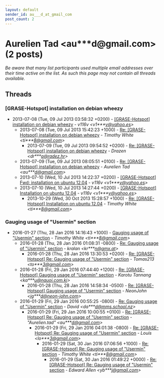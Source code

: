 ```yaml
---
layout: default
sender_id: au___d_at_gmail_com
post_count: 2
---
```


# Aurelien Tad <au***d<span>@</span>gmail.com> (2 posts)

_Be aware that many list participants used multiple email addresses over their time active on the list. As such this page may not contain all threads available._

## Threads

### [GRASE-Hotspot] installation on debian wheezy
+ 2013-07-08 (Tue, 09 Jul 2013 03:58:32 +0200) - [[GRASE-Hotspot] installation on debian wheezy](/archive/2013/07/0c5f992281697e0fc6a585e87df14d6316c9e959a25eb0ab384c49963c9071dc) - _v116v \<v1***v@yahoo.es\>_
  + 2013-07-08 (Tue, 09 Jul 2013 15:42:23 +1000) - [Re: [GRASE-Hotspot] installation on debian wheezy](/archive/2013/07/befb8ee350f23d764685ec20376304c2e14008fdb7c9369b279cbf8ce5d98e55) - _Timothy White \<ti***8@gmail.com\>_
    + 2013-07-09 (Tue, 09 Jul 2013 09:54:52 +0200) - [Re: [GRASE-Hotspot] installation on debian wheezy](/archive/2013/07/48a21ae51a87cb125fd1be9f27c73e1e9e93762b060a8327172cf324a64622db) - _Drazen \<dr***a@radez.hr\>_
  + 2013-07-09 (Tue, 09 Jul 2013 08:05:51 +0100) - [Re: [GRASE-Hotspot] installation on debian wheezy](/archive/2013/07/51616a1a13153e5c1daad31fd89c116a79a24b7e19f6335c5e1c94c4edd24821) - _Aurelien Tad \<au***d@gmail.com\>_
  + 2013-07-10 (Wed, 10 Jul 2013 14:22:37 +0200) - [[GRASE-Hotspot] Fwd: installation on ubuntu 12.04](/archive/2013/07/e263537fb6d110f15c78636b8933759d48d3950f13ca460f885ad4121b7d869f) - _v116v \<v1***v@yahoo.es\>_
  + 2013-07-10 (Wed, 10 Jul 2013 14:27:44 +0200) - [[GRASE-Hotspot] Installation on ubuntu 12.04](/archive/2013/07/b6a38b013d23f6ea4a674699bf2014f7e8c9aceef1bb6b66172f679084c94862) - _v116v \<v1***v@yahoo.es\>_
    + 2013-10-29 (Wed, 30 Oct 2013 15:28:57 +1000) - [Re: [GRASE-Hotspot] Installation on ubuntu 12.04](/archive/2013/10/70ff49fee26cbcf141ccd9b40b45b3e4f458ca0316ec76678807c0562bf93d4e) - _Timothy White \<ti***8@gmail.com\>_

### Gauging usage of "Usermin" section
+ 2016-01-27 (Thu, 28 Jan 2016 14:16:43 +1000) - [Gauging usage of "Usermin" section](/archive/2016/01/fcae509b4f1561f2f326b08e7b7fe172a8ada38feb4c83f787551c5b45b2d179) - _Timothy White \<ti***8@gmail.com\>_
  + 2016-01-28 (Thu, 28 Jan 2016 01:08:31 -0800) - [Re: Gauging usage of "Usermin" section](/archive/2016/01/e682553366e37d2043d80f4330d14e2a69b82aad0e3bf88033bb4245a39f6397) - _kralan \<kr***n@gmx.at\>_
    + 2016-01-28 (Thu, 28 Jan 2016 13:30:53 +0200) - [Re: [GRASE-Hotspot] Re: Gauging usage of "Usermin" section](/archive/2016/01/428ec8b335174af9de443d934e0b6efd053fb6fc9684d91df376f0f621a2410e) - _Tomas213 \<to***3@gmail.com\>_
  + 2016-01-28 (Fri, 29 Jan 2016 07:44:40 +1200) - [Re: [GRASE-Hotspot] Gauging usage of "Usermin" section](/archive/2016/01/1f991f62ec702edc30fc17ed50935e224e1605ceff149bef0c6be135a2691cad) - _Karotu Tannang \<ka***u@nauoi.com.ki\>_
    + 2016-01-28 (Thu, 28 Jan 2016 14:58:34 -0500) - [Re: [GRASE-Hotspot] Gauging usage of "Usermin" section](/archive/2016/01/b3418e6fa20bd36e4cae428dead9d2fab6f105b9f1a68a7ae4681086dd53c3eb) - _NeonJohn \<jg***d@neon-john.com\>_
  + 2016-01-29 (Fri, 29 Jan 2016 00:55:25 -0800) - [Re: Gauging usage of "Usermin" section](/archive/2016/01/d41d20a7288e08f7816b9c5f16f69a6a8078234d16f57499072e9d55fc796cda) - _David \<da***d@mms.school.nz\>_
    + 2016-01-29 (Fri, 29 Jan 2016 10:00:55 +0100) - [Re: [GRASE-Hotspot] Re: Gauging usage of "Usermin" section](/archive/2016/01/1dda6ae1955952e23724af06c486b7f2f74aaae1b7b1daccb76fe0616b7b3b8b) - _"Aurelien.tad" \<au***d@gmail.com\>_
      + 2016-01-29 (Fri, 29 Jan 2016 04:01:38 -0800) - [Re: [GRASE-Hotspot] Re: Gauging usage of "Usermin" section](/archive/2016/01/7b8ecd5fe598176ab8eecfb0b75d7a71b13c9815e0fd5fff208092c62ca6e26d) - _Louis \<lo***3@gmail.com\>_
        + 2016-01-29 (Sat, 30 Jan 2016 07:06:56 +1000) - [Re: [GRASE-Hotspot] Re: Gauging usage of "Usermin" section](/archive/2016/01/100a875a63759b1a0a252a07c1e1a18aa9d54983754ef2a629a66b0f5cd43fab) - _Timothy White \<ti***8@gmail.com\>_
          + 2016-01-29 (Sat, 30 Jan 2016 01:49:22 +0000) - [Re: [GRASE-Hotspot] Re: Gauging usage of "Usermin" section](/archive/2016/01/ee11907db23d0010e7f443455ba7444e3214555d4c264a99175c4b10a1cf7182) - _Edward Allen \<yb***j@gmail.com\>_

